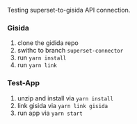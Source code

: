Testing superset-to-gisida API connection.

### Gisida
1. clone the gidida repo
2. swithc to branch `superset-connector`
3. run `yarn install`
4. run `yarn link`

### Test-App
1. unzip and install via `yarn install`
2. link gisida via `yarn link gisida`
3. run app via `yarn start`
